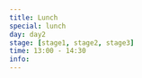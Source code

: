 ```yaml
---
title: Lunch
special: lunch
day: day2
stage: [stage1, stage2, stage3]
time: 13:00 - 14:30
info: 
---
```

